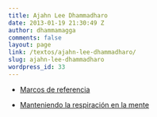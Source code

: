 ```yaml
---
title: Ajahn Lee Dhammadharo
date: 2013-01-19 21:30:49 Z
author: dhammamagga
comments: false
layout: page
link: /textos/ajahn-lee-dhammadharo/
slug: ajahn-lee-dhammadharo
wordpress_id: 33
---
```


  * [Marcos de referencia](http://dhammamagga.wordpress.com/textos/ajahn-lee-dhammadharo/marcos-de-referencia/)

	
  * [Manteniendo la respiración en la mente](http://dhammamagga.wordpress.com/textos/ajahn-lee-dhammadharo/manteniendo-la-respiracion-en-la-mente/)



